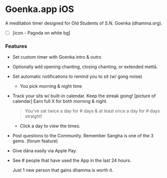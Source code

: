 # Goenka.app iOS

A meditation timer designed for Old Students of S.N. Goenka (dhamma.org).

- [ ] [icon - Pagoda on white bg]

### Features

- Set custom timer with Goenka intro & outro

- Optionally add opening chanting, closing chanting, or extended mettā.

- Set automatic notifications to remind you to sit (w/ gong noise)

  - You pick morning & night time

- Track your sits w/ built-in calendar. Keep the streak going!
  [picture of calendar] Earn full X for both morning & night.

  > You've sat twice a day for # days
  > & at least once a day for # days straight!

  - Click a day to view the times.

- Post questions to the Community. Remember Sangha is one of the 3 gems.
  (forum feature)

- Give dāna easily via Apple Pay.

- See # people that have used the App in the last 24 hours.

  Just 1 new person that gains dhamma is worth it.
